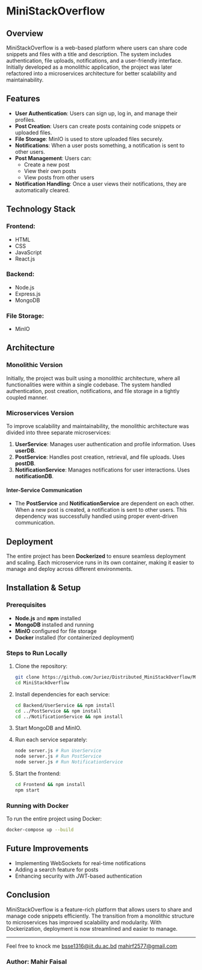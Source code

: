 # MiniStackOverflow

## Overview
MiniStackOverflow is a web-based platform where users can share code snippets and files with a title and description. The system includes authentication, file uploads, notifications, and a user-friendly interface. Initially developed as a monolithic application, the project was later refactored into a microservices architecture for better scalability and maintainability.

## Features
- **User Authentication**: Users can sign up, log in, and manage their profiles.
- **Post Creation**: Users can create posts containing code snippets or uploaded files.
- **File Storage**: MinIO is used to store uploaded files securely.
- **Notifications**: When a user posts something, a notification is sent to other users.
- **Post Management**: Users can:
  - Create a new post
  - View their own posts
  - View posts from other users
- **Notification Handling**: Once a user views their notifications, they are automatically cleared.

## Technology Stack
### Frontend:
- HTML
- CSS
- JavaScript
- React.js

### Backend:
- Node.js
- Express.js
- MongoDB

### File Storage:
- MinIO

## Architecture
### Monolithic Version
Initially, the project was built using a monolithic architecture, where all functionalities were within a single codebase. The system handled authentication, post creation, notifications, and file storage in a tightly coupled manner.

### Microservices Version
To improve scalability and maintainability, the monolithic architecture was divided into three separate microservices:

1. **UserService**: Manages user authentication and profile information. Uses **userDB**.
2. **PostService**: Handles post creation, retrieval, and file uploads. Uses **postDB**.
3. **NotificationService**: Manages notifications for user interactions. Uses **notificationDB**.

#### Inter-Service Communication
- The **PostService** and **NotificationService** are dependent on each other. When a new post is created, a notification is sent to other users. This dependency was successfully handled using proper event-driven communication.

## Deployment
The entire project has been **Dockerized** to ensure seamless deployment and scaling. Each microservice runs in its own container, making it easier to manage and deploy across different environments.

## Installation & Setup
### Prerequisites
- **Node.js** and **npm** installed
- **MongoDB** installed and running
- **MinIO** configured for file storage
- **Docker** installed (for containerized deployment)

### Steps to Run Locally
1. Clone the repository:
   ```sh
   git clone https://github.com/Juriez/Distributed_MiniStackOverflow/MiniStackOverflow.git
   cd MiniStackOverflow
   ```

2. Install dependencies for each service:
   ```sh
   cd Backend/UserService && npm install
   cd ../PostService && npm install
   cd ../NotificationService && npm install
   ```

3. Start MongoDB and MinIO.

4. Run each service separately:
   ```sh
   node server.js # Run UserService
   node server.js # Run PostService
   node server.js # Run NotificationService
   ```

5. Start the frontend:
   ```sh
   cd Frontend && npm install
   npm start
   ```

### Running with Docker
To run the entire project using Docker:
```sh
docker-compose up --build
```

## Future Improvements
- Implementing WebSockets for real-time notifications
- Adding a search feature for posts
- Enhancing security with JWT-based authentication

## Conclusion
MiniStackOverflow is a feature-rich platform that allows users to share and manage code snippets efficiently. The transition from a monolithic structure to microservices has improved scalability and modularity. With Dockerization, deployment is now streamlined and easier to manage.

---
Feel free to knock me 
bsse1316@iit.du.ac.bd
mahirf2577@gmail.com

### Author: Mahir Faisal

